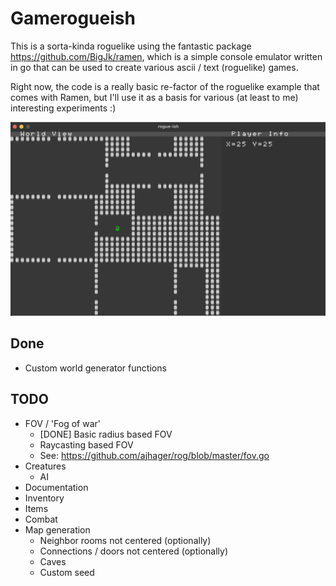 # Gamerogueish

This is a sorta-kinda roguelike using the fantastic package https://github.com/BigJk/ramen, which is a simple console emulator written in go that can be used to create various ascii / text (roguelike) games.

Right now, the code is a really basic re-factor of the roguelike example that comes with Ramen, but I'll use it as a basis for various (at least to me) interesting experiments :)


![alt text](https://raw.githubusercontent.com/Flokey82/go_gens/master/gamerogueish/images/rgb.png "rogue-ish")

## Done

* Custom world generator functions

## TODO

* FOV / 'Fog of war'
  * [DONE] Basic radius based FOV
  * Raycasting based FOV
  * See: https://github.com/ajhager/rog/blob/master/fov.go
* Creatures
  * AI
* Documentation
* Inventory
* Items
* Combat
* Map generation
  * Neighbor rooms not centered (optionally)
  * Connections / doors not centered (optionally)
  * Caves
  * Custom seed
